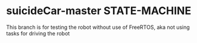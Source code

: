 # suicideCar-master STATE-MACHINE

This branch is for testing the robot without use of FreeRTOS, aka not using
tasks for driving the robot
